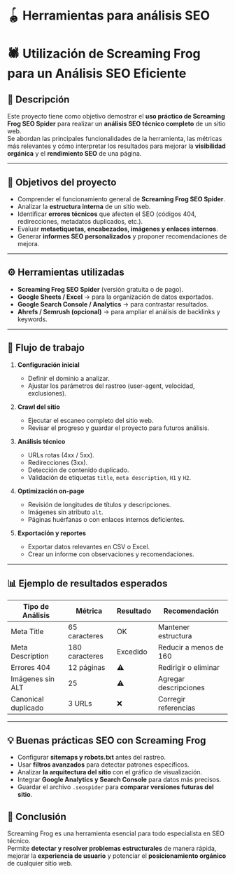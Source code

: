# ​​🪀​ Herramientas para análisis SEO

# 🕷️ Utilización de Screaming Frog para un Análisis SEO Eficiente

## 📖 Descripción

Este proyecto tiene como objetivo demostrar el **uso práctico de Screaming Frog SEO Spider** para realizar un **análisis SEO técnico completo** de un sitio web.  
Se abordan las principales funcionalidades de la herramienta, las métricas más relevantes y cómo interpretar los resultados para mejorar la **visibilidad orgánica** y el **rendimiento SEO** de una página.

---

## 🎯 Objetivos del proyecto

- Comprender el funcionamiento general de **Screaming Frog SEO Spider**.  
- Analizar la **estructura interna** de un sitio web.  
- Identificar **errores técnicos** que afecten el SEO (códigos 404, redirecciones, metadatos duplicados, etc.).  
- Evaluar **metaetiquetas, encabezados, imágenes y enlaces internos**.  
- Generar **informes SEO personalizados** y proponer recomendaciones de mejora.

---

## ⚙️ Herramientas utilizadas

- **Screaming Frog SEO Spider** (versión gratuita o de pago).  
- **Google Sheets / Excel** → para la organización de datos exportados.  
- **Google Search Console / Analytics** → para contrastar resultados.  
- **Ahrefs / Semrush (opcional)** → para ampliar el análisis de backlinks y keywords.

---

## 🧭 Flujo de trabajo

1. **Configuración inicial**
   - Definir el dominio a analizar.  
   - Ajustar los parámetros del rastreo (user-agent, velocidad, exclusiones).  

2. **Crawl del sitio**
   - Ejecutar el escaneo completo del sitio web.  
   - Revisar el progreso y guardar el proyecto para futuros análisis.  

3. **Análisis técnico**
   - URLs rotas (4xx / 5xx).  
   - Redirecciones (3xx).  
   - Detección de contenido duplicado.  
   - Validación de etiquetas `title`, `meta description`, `H1` y `H2`.  

4. **Optimización on-page**
   - Revisión de longitudes de títulos y descripciones.  
   - Imágenes sin atributo `alt`.  
   - Páginas huérfanas o con enlaces internos deficientes.  

5. **Exportación y reportes**
   - Exportar datos relevantes en CSV o Excel.  
   - Crear un informe con observaciones y recomendaciones.

---

## 📊 Ejemplo de resultados esperados

| Tipo de Análisis | Métrica | Resultado | Recomendación |
|------------------|----------|------------|----------------|
| Meta Title | 65 caracteres | OK | Mantener estructura |
| Meta Description | 180 caracteres | Excedido | Reducir a menos de 160 |
| Errores 404 | 12 páginas | ⚠️ | Redirigir o eliminar |
| Imágenes sin ALT | 25 | ⚠️ | Agregar descripciones |
| Canonical duplicado | 3 URLs | ❌ | Corregir referencias |

---

## 💡 Buenas prácticas SEO con Screaming Frog

- Configurar **sitemaps y robots.txt** antes del rastreo.  
- Usar **filtros avanzados** para detectar patrones específicos.  
- Analizar **la arquitectura del sitio** con el gráfico de visualización.  
- Integrar **Google Analytics y Search Console** para datos más precisos.  
- Guardar el archivo `.seospider` para **comparar versiones futuras del sitio**.


## 🧠 Conclusión

Screaming Frog es una herramienta esencial para todo especialista en SEO técnico.  
Permite **detectar y resolver problemas estructurales** de manera rápida, mejorar la **experiencia de usuario** y potenciar el **posicionamiento orgánico** de cualquier sitio web.
